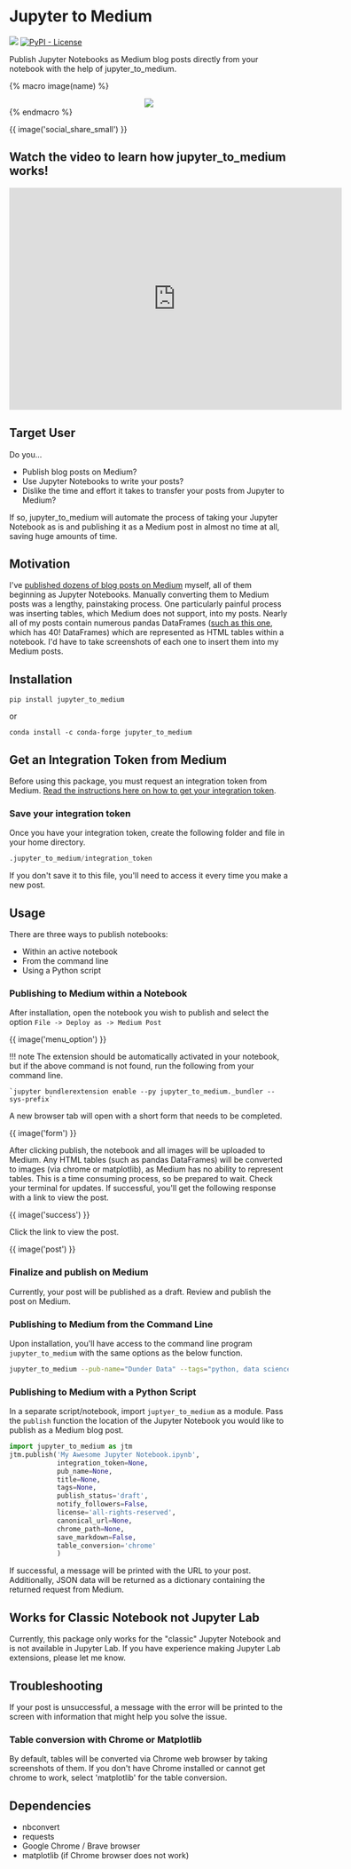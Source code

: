# Jupyter to Medium

[![](https://img.shields.io/pypi/v/jupyter_to_medium)](https://pypi.org/project/jupyter_to_medium)
[![PyPI - License](https://img.shields.io/pypi/l/jupyter_to_medium)](LICENSE)

Publish Jupyter Notebooks as Medium blog posts directly from your notebook with the help of jupyter_to_medium.

{% macro image(name) %}
    <div style="text-align: center;">
        <img src="images/{{ name }}.png">
    </div>
{% endmacro %}

<div>{{ image('social_share_small') }}</div>

## Watch the video to learn how jupyter_to_medium works!

<iframe width="600" height="400" src="https://www.youtube.com/embed/lU9jogfXNqE" frameborder="0" allow="accelerometer; autoplay; encrypted-media; gyroscope; picture-in-picture" allowfullscreen></iframe>

## Target User

Do you...

* Publish blog posts on Medium?
* Use Jupyter Notebooks to write your posts?
* Dislike the time and effort it takes to transfer your posts from Jupyter to Medium?

If so, jupyter_to_medium will automate the process of taking your Jupyter Notebook as is and publishing it as a Medium post in almost no time at all, saving huge amounts of time.

## Motivation

I've [published dozens of blog posts on Medium][0] myself, all of them beginning as Jupyter Notebooks. Manually converting them to Medium posts was a lengthy, painstaking process. One particularly painful process was inserting tables, which Medium does not support, into my posts. Nearly all of my posts contain numerous pandas DataFrames ([such as this one][1], which has 40! DataFrames) which are represented as HTML tables within a notebook. I'd have to take screenshots of each one to insert them into my Medium posts.

[0]: http://medium.com/dunder-data
[1]: https://medium.com/dunder-data/selecting-subsets-of-data-in-pandas-6fcd0170be9c

## Installation

`pip install jupyter_to_medium`

or

`conda install -c conda-forge jupyter_to_medium`

## Get an Integration Token from Medium

Before using this package, you must request an integration token from Medium. [Read the instructions here on how to get your integration token](https://github.com/Medium/medium-api-docs).

### Save your integration token

Once you have your integration token, create the following folder and file in your home directory.

```python
.jupyter_to_medium/integration_token
```

If you don't save it to this file, you'll need to access it every time you make a new post.

## Usage

There are three ways to publish notebooks:

* Within an active notebook
* From the command line
* Using a Python script

### Publishing to Medium within a Notebook

After installation, open the notebook you wish to publish and select the option `File -> Deploy as -> Medium Post`

<div>{{ image('menu_option') }}</div>

!!! note
    The extension should be automatically activated in your notebook, but if the above command is not found, run the following from your command line.

    `jupyter bundlerextension enable --py jupyter_to_medium._bundler --sys-prefix`

A new browser tab will open with a short form that needs to be completed.

<div>{{ image('form') }}</div>


After clicking publish, the notebook and all images will be uploaded to Medium. Any HTML tables (such as pandas DataFrames) will be converted to images (via chrome or matplotlib), as Medium has no ability to represent tables. This is a time consuming process, so be prepared to wait. Check your terminal for updates. If successful, you'll get the following response with a link to view the post.

<div>{{ image('success') }}</div>

Click the link to view the post.

<div>{{ image('post') }}</div>

### Finalize and publish on Medium

Currently, your post will be published as a draft. Review and publish the post on Medium.

### Publishing to Medium from the Command Line

Upon installation, you'll have access to the command line program `jupyter_to_medium` with the same options as the below function.

```bash
jupyter_to_medium --pub-name="Dunder Data" --tags="python, data science" "My Awesome Blog Post.ipynb"
```

### Publishing to Medium with a Python Script

In a separate script/notebook, import `juptyer_to_medium` as a module. Pass the `publish` function the location of the Jupyter Notebook you would like to publish as a Medium blog post.

```python
import jupyter_to_medium as jtm
jtm.publish('My Awesome Jupyter Notebook.ipynb',
            integration_token=None,
            pub_name=None,
            title=None,
            tags=None,
            publish_status='draft',
            notify_followers=False,
            license='all-rights-reserved',
            canonical_url=None,
            chrome_path=None,
            save_markdown=False,
            table_conversion='chrome'
            )
```

If successful, a message will be printed with the URL to your post.  Additionally, JSON data will be returned as a dictionary containing the returned request from Medium.

## Works for Classic Notebook not Jupyter Lab

Currently, this package only works for the "classic" Jupyter Notebook and is not available in Jupyter Lab. If you have experience making Jupyter Lab extensions, please let me know.

## Troubleshooting

If your post is unsuccessful, a message with the error will be printed to the screen with information that might help you solve the issue.

### Table conversion with Chrome or Matplotlib

By default, tables will be converted via Chrome web browser by taking screenshots of them. If you don't have Chrome installed or cannot 
get chrome to work, select 'matplotlib' for the table conversion.

## Dependencies

* nbconvert
* requests
* Google Chrome / Brave browser
* matplotlib (if Chrome browser does not work)

